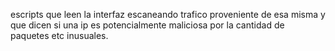 escripts que leen la interfaz escaneando trafico proveniente de esa misma y 
que dicen si una ip es potencialmente maliciosa por la cantidad de paquetes etc inusuales.

